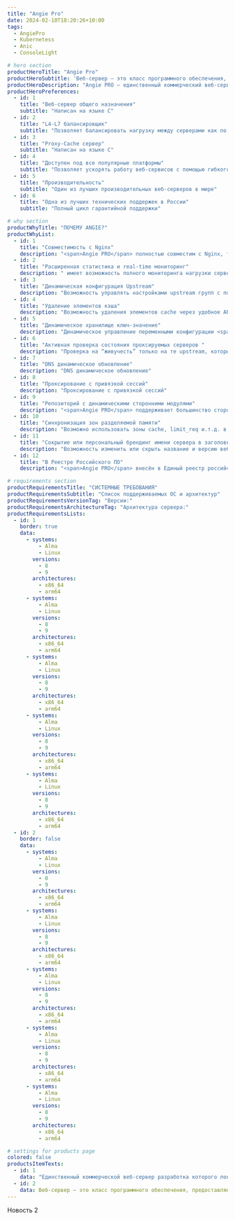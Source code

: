 ```yaml
---
title: "Angie Pro"
date: 2024-02-10T18:20:26+10:00
tags:
  - AngiePro
  - Kubernetess
  - Anic
  - ConsoleLight

# hero section
productHeroTitle: "Angie Pro"
productHeroSubtitle: 'Веб-сервер — это класс программного обеспечения, предоставляющего доступ к сетевым ресурсам по протоколу HTTP конечным пользователям.Каждый раз, когда пользователь открывает сайт, мобильное приложение, пользуется киоском самообслуживания в метрополитене, или даже пользуется мультимедиа системой в поезде Сапсан, запрос пользователя будет обслужен Веб-Сервером.ООО "Веб-Сервер" предлагает Angie PRO, один из самых производительных веб-серверов в мире.'
productHeroDescription: "Angie PRO – единственный коммерческий веб-сервер разработка которого локализована в России."
productHeroPreferences:
  - id: 1
    title: "Веб-сервер общего назначения"
    subtitle: "Написан на языке C"
  - id: 2
    title: "L4-L7 балансировщик"
    subtitle: "Позволяет балансировать нагрузку между серверами как по протоколам TCP/UDP, так и по HTTP"
  - id: 3
    title: "Proxy-Cache сервер"
    subtitle: "Написан на языке C"
  - id: 4
    title: "Доступен под все популярные платформы"
    subtitle: "Позволяет ускорять работу веб-сервисов с помощью гибкого механизма кеширования"
  - id: 5
    title: "Производительность"
    subtitle: "Один из лучших производительных веб-серверов в мире"
  - id: 6
    title: "Одна из лучших технических поддержек в России"
    subtitle: "Полный цикл гарантийной поддержки"

# why section
productWhyTitle: "ПОЧЕМУ ANGIE?"
productWhyList:
  - id: 1
    title: "Совместимость с Nginx"
    description: "<span>Angie PRO</span> полностью совместим с Nginx, таким образом любой существующий пользователь Nginx может без серьезных затрат и простоя сервисов перейти на Angie PRO"
  - id: 2
    title: "Расширенная статистика и real-time мониторинг"
    description: " имеет возможность полного мониторинга нагрузки сервера в режиме реального времени что позволяет динамически управлять конфигурациями по профилю нагрузки и соблюдать полную "
  - id: 3
    title: "Динамическая конфигурация Upstream"
    description: "Возможность управлять настройками upstream групп с помощью удобного Rest интерфейса без остановки сервиса"
  - id: 4
    title: "Удаление элементов кэша"
    description: "Возможность удаления элементов cache через удобное API без остановки сервиса"
  - id: 5
    title: "Динамическое хранилище ключ-значение"
    description: "Динамическое управление переменными конфигурации <span>Angie PRO</span> через HTTP API"
  - id: 6
    title: "Активная проверка состояния проксируемых серверов "
    description: "Проверка на “живучесть” только на те upstream, которые отвечают по заданному алгоритму"
  - id: 7
    title: "DNS динамическое обновление"
    description: "DNS динамическое обновление"
  - id: 8
    title: "Проксирование с привязкой сессий"
    description: "Проксирование с привязкой сессий"
  - id: 9
    title: "Репозиторий с динамическими сторонними модулями"
    description: "<span>Angie PRO</span> поддерживает большинство сторонних модулей NGINX и дает возможность без проблем устанавливать их, и предоставляет гарантию их"
  - id: 10
    title: "Синхронизация зон разделяемой памяти"
    description: "Возможно использовать зоны cache, limit_req и.т.д. в кластере <span>Angie PRO</span>"
  - id: 11
    title: "Сокрытие или персональный брендинг имени сервера в заголовках ответа"
    description: "Возможность изменить или скрыть название и версию веб-сервера от пользователей."
  - id: 12
    title: "В Реестре Российского ПО"
    description: "<span>Angie PRO</span> внесён в Единый реестр российских программ для электронных вычислительных машин и баз данных, запись № 17604.."

# requirements section
productRequirementsTitle: "СИСТЕМНЫЕ ТРЕБОВАНИЯ"
productRequirementsSubtitle: "Список поддерживаемых ОС и архитектур"
productRequirementsVersionTag: "Версии:"
productRequirementsArchitectureTag: "Архитектура сервера:"
productRequirementsLists:
  - id: 1
    border: true
    data:
      - systems:
          - Alma
          - Linux
        versions:
          - 8
          - 9
        architectures:
          - x86_64
          - arm64
      - systems:
          - Alma
          - Linux
        versions:
          - 8
          - 9
        architectures:
          - x86_64
          - arm64
      - systems:
          - Alma
          - Linux
        versions:
          - 8
          - 9
        architectures:
          - x86_64
          - arm64
      - systems:
          - Alma
          - Linux
        versions:
          - 8
          - 9
        architectures:
          - x86_64
          - arm64
      - systems:
          - Alma
          - Linux
        versions:
          - 8
          - 9
        architectures:
          - x86_64
          - arm64
  - id: 2
    border: false
    data:
      - systems:
          - Alma
          - Linux
        versions:
          - 8
          - 9
        architectures:
          - x86_64
          - arm64
      - systems:
          - Alma
          - Linux
        versions:
          - 8
          - 9
        architectures:
          - x86_64
          - arm64
      - systems:
          - Alma
          - Linux
        versions:
          - 8
          - 9
        architectures:
          - x86_64
          - arm64
      - systems:
          - Alma
          - Linux
        versions:
          - 8
          - 9
        architectures:
          - x86_64
          - arm64
      - systems:
          - Alma
          - Linux
        versions:
          - 8
          - 9
        architectures:
          - x86_64
          - arm64

# settings for products page
colored: false
productsItemTexts:
  - id: 1
    data: "Единственный коммерческой веб-сервер разработка которого локализована в России."
  - id: 2
    data: Веб-сервер — это класс программного обеспечения, предоставляющего доступ к сетевым ресурсам по протоколу HTTP конечным пользователям."
---
```


Новость 2
